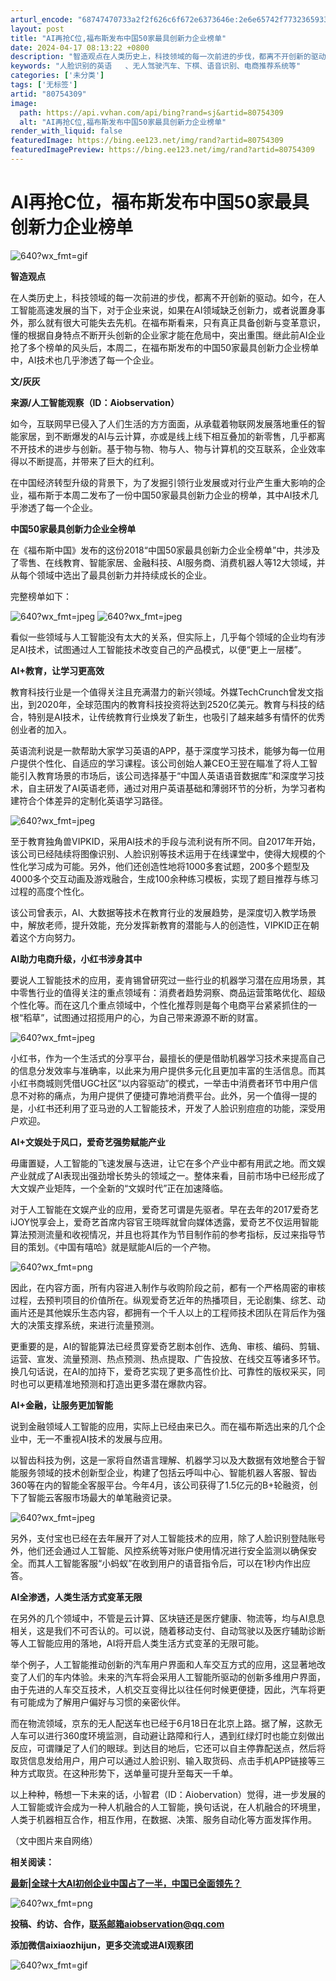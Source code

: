 ```yaml
---
arturl_encode: "68747470733a2f2f626c6f672e6373646e:2e6e65742f77323659337435334566716149304d4665514261:2f61727469636c652f64657461696c732f3830373534333039"
layout: post
title: "AI再抢C位,福布斯发布中国50家最具创新力企业榜单"
date: 2024-04-17 08:13:22 +0800
description: "智造观点在人类历史上，科技领域的每一次前进的步伐，都离不开创新的驱动。如今，在人工智能高速发展的当下"
keywords: "人脸识别的英语   、无人驾驶汽车、下棋、语音识别、电商推荐系统等"
categories: ['未分类']
tags: ['无标签']
artid: "80754309"
image:
  path: https://api.vvhan.com/api/bing?rand=sj&artid=80754309
  alt: "AI再抢C位,福布斯发布中国50家最具创新力企业榜单"
render_with_liquid: false
featuredImage: https://bing.ee123.net/img/rand?artid=80754309
featuredImagePreview: https://bing.ee123.net/img/rand?artid=80754309
---
```


# AI再抢C位，福布斯发布中国50家最具创新力企业榜单

![640?wx_fmt=gif](https://i-blog.csdnimg.cn/blog_migrate/4d5cacee7d8b03fae3207ee33a051603.gif)
  

**智造观点**

在人类历史上，科技领域的每一次前进的步伐，都离不开创新的驱动。如今，在人工智能高速发展的当下，对于企业来说，如果在AI领域缺乏创新力，或者说置身事外，那么就有很大可能失去先机。在福布斯看来，只有真正具备创新与变革意识，懂的根据自身特点不断开头创新的企业家才能在危局中，突出重围。继此前AI企业抢了多个榜单的风头后，本周二，在福布斯发布的中国50家最具创新力企业榜单中，AI技术也几乎渗透了每一个企业。

**文/灰灰**

**来源/人工智能观察（ID：Aiobservation）**

如今，互联网早已侵入了人们生活的方方面面，从承载着物联网发展落地重任的智能家居，到不断爆发的AI与云计算，亦或是线上线下相互叠加的新零售，几乎都离不开技术的进步与创新。基于物与物、物与人、物与计算机的交互联系，企业效率得以不断提高，并带来了巨大的红利。

在中国经济转型升级的背景下，为了发掘引领行业发展或对行业产生重大影响的企业，福布斯于本周二发布了一份中国50家最具创新力企业的榜单，其中AI技术几乎渗透了每一个企业。

**中国50家最具创新力企业全榜单**

在《福布斯中国》发布的这份2018“中国50家最具创新力企业全榜单”中，共涉及了零售、在线教育、智能家居、金融科技、AI服务商、消费机器人等12大领域，并从每个领域中选出了最具创新力并持续成长的企业。

完整榜单如下：

![640?wx_fmt=jpeg](https://i-blog.csdnimg.cn/blog_migrate/762af4594a3b7f3b16ff26ca2dbb9c7e.jpeg)
![640?wx_fmt=jpeg](https://i-blog.csdnimg.cn/blog_migrate/aa131f090148df18f077b0b7c9376ee8.jpeg)

看似一些领域与人工智能没有太大的关系，但实际上，几乎每个领域的企业均有涉足AI技术，试图通过人工智能技术改变自己的产品模式，以便“更上一层楼”。

**AI+教育，让学习更高效**

教育科技行业是一个值得关注且充满潜力的新兴领域。外媒TechCrunch曾发文指出，到2020年，全球范围内的教育科技投资将达到2520亿美元。教育与科技的结合，特别是AI技术，让传统教育行业焕发了新生，也吸引了越来越多有情怀的优秀创业者的加入。

英语流利说是一款帮助大家学习英语的APP，基于深度学习技术，能够为每一位用户提供个性化、自适应的学习课程。该公司创始人兼CEO王翌在瞄准了将人工智能引入教育场景的市场后，该公司选择基于“中国人英语语音数据库”和深度学习技术，自主研发了AI英语老师，通过对用户英语基础和薄弱环节的分析，为学习者构建符合个体差异的定制化英语学习路径。

![640?wx_fmt=jpeg](https://i-blog.csdnimg.cn/blog_migrate/534a1ff5bafa14b75af8f227dc3ca7cf.jpeg)

至于教育独角兽VIPKID，采用AI技术的手段与流利说有所不同。自2017年开始，该公司已经陆续将图像识别、人脸识别等技术运用于在线课堂中，使得大规模的个性化学习成为可能。另外，他们还创造性地将1000多套试题，200多个题型及4000多个交互动画及游戏融合，生成100余种练习模板，实现了题目推荐与练习过程的高度个性化。

该公司曾表示，AI、大数据等技术在教育行业的发展趋势，是深度切入教学场景中，解放老师，提升效能，充分发挥新教育的潜能与人的创造性，VIPKID正在朝着这个方向努力。

**AI助力电商升级，小红书涉身其中**

要说人工智能技术的应用，麦肯锡曾研究过一些行业的机器学习潜在应用场景，其中零售行业的值得关注的重点领域有：消费者趋势洞察、商品运营策略优化、超级个性化等。而在这几个重点领域中，个性化推荐则是每个电商平台紧紧抓住的一根“稻草”，试图通过招揽用户的心，为自己带来源源不断的财富。

![640?wx_fmt=jpeg](https://i-blog.csdnimg.cn/blog_migrate/4baacb223f02d52f3dada55f37665dda.jpeg)

小红书，作为一个生活式的分享平台，最擅长的便是借助机器学习技术来提高自己的信息分发效率与准确率，以此来为用户提供多元化且更加丰富的生活信息。而其小红书商城则凭借UGC社区“以内容驱动”的模式，一举击中消费者环节中用户信息不对称的痛点，为用户提供了便捷可靠地消费平台。此外，另一个值得一提的是，小红书还利用了亚马逊的人工智能技术，开发了人脸识别痘痘的功能，深受用户欢迎。

**AI+文娱处于风口，爱奇艺强势赋能产业**

毋庸置疑，人工智能的飞速发展与迭进，让它在多个产业中都有用武之地。而文娱产业就成了AI表现出强劲增长势头的领域之一。整体来看，目前市场中已经形成了大文娱产业矩阵，一个全新的“文娱时代”正在加速降临。

对于人工智能在文娱产业的应用，爱奇艺可谓是先驱者。早在去年的2017爱奇艺iJOY悦享会上，爱奇艺首席内容官王晓晖就曾向媒体透露，爱奇艺不仅运用智能算法预测流量和收视情况，并且也将其作为节目制作前的参考指标，反过来指导节目的策划。《中国有嘻哈》就是赋能AI后的一个产物。

![640?wx_fmt=png](https://i-blog.csdnimg.cn/blog_migrate/2f06c264026b7333c3155cf4e331d336.jpeg)

因此，在内容方面，所有内容进入制作与收购阶段之前，都有一个严格周密的审核过程，去预判项目的价值所在。纵观爱奇艺近年的热播项目，无论剧集、综艺、动画片还是其他娱乐生态内容，都拥有一个千人以上的工程师技术团队在背后作为强大的决策支撑系统，来进行流量预测。

更重要的是，AI的智能算法已经贯穿爱奇艺剧本创作、选角、审核、编码、剪辑、运营、宣发、流量预测、热点预测、热点提取、广告投放、在线交互等诸多环节。换几句话说，在AI的加持下，爱奇艺实现了更多高性价比、可靠性的版权采买，同时也可以更精准地预测和打造出更多潜在爆款内容。

**AI+金融，让服务更加智能**

说到金融领域人工智能的应用，实际上已经由来已久。而在福布斯选出来的几个企业中，无一不重视AI技术的发展与应用。

以智齿科技为例，这是一家将自然语言理解、机器学习以及大数据有效地整合于智能服务领域的技术创新型企业，构建了包括云呼叫中心、智能机器人客服、智齿360等在内的智能全客服平台。今年4月，该公司获得了1.5亿元的B+轮融资，创下了智能云客服市场最大的单笔融资记录。

![640?wx_fmt=jpeg](https://i-blog.csdnimg.cn/blog_migrate/7d24a2499279a139148206e727bd9b39.jpeg)

另外，支付宝也已经在去年展开了对人工智能技术的应用，除了人脸识别登陆账号外，他们还会通过人工智能、风控系统等对账户使用情况进行安全监测以确保安全。而其人工智能客服“小蚂蚁”在收到用户的语音指令后，可以在1秒内作出应答。

**AI全渗透，人类生活方式变革无限**

在另外的几个领域中，不管是云计算、区块链还是医疗健康、物流等，均与AI息息相关，这是我们不可否认的。可以说，随着移动支付、自动驾驶以及医疗辅助诊断等人工智能应用的落地，AI将开启人类生活方式变革的无限可能。

举个例子，人工智能推动创新的汽车用户界面和人车交互方式的应用，这显著地改变了人们的车内体验。未来的汽车将会采用人工智能所驱动的创新多维用户界面，由于先进的人车交互技术，人机交互变得比以往任何时候更便捷，因此，汽车将更有可能成为了解用户偏好与习惯的亲密伙伴。

而在物流领域，京东的无人配送车也已经于6月18日在北京上路。据了解，这款无人车可以进行360度环境监测，自动避让路障和行人，遇到红绿灯时也能立刻做出反应，可谓赚足了人们的眼球。到达目的地后，它还可以自主停靠配送点，然后将取货信息发给用户，用户可以通过人脸识别、输入取货码、点击手机APP链接等三种方式取货。在这种形势下，送单量可提升至每天一千单。

以上种种，畅想一下未来的话，小智君（ID：Aiobervation）觉得，进一步发展的人工智能或许会成为一种人机融合的人工智能，换句话说，在人机融合的环境里，人类于机器相互合作，相互作用，在数据、决策、服务自动化等方面发挥作用。

（文中图片来自网络）

**相关阅读：**

**[最新|全球十大AI初创企业中国占了一半，中国已全面领先？](http://mp.weixin.qq.com/s?__biz=MzI4MDQ5NDA0NQ==&mid=2247486422&idx=1&sn=35ab2604bcd94aea342d3f493a6ef8ae&chksm=ebb6e164dcc16872319a038c8fea7d1f0e4a53011ad7b5f3db61fa53bd6043e67bc2e030f5cc&scene=21#wechat_redirect)**

![640?wx_fmt=png](https://i-blog.csdnimg.cn/blog_migrate/05f8bad5def1b7711a6bb3e8a1365f1f.png)

**投稿、约访、合作，联系邮箱aiobservation@qq.com**

**添加微信aixiaozhijun，更多交流或进AI观察团**

![640?wx_fmt=gif](https://i-blog.csdnimg.cn/blog_migrate/4daf63be1bb620dae99bab8d6d439bd4.gif)